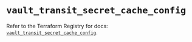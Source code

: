# `vault_transit_secret_cache_config`

Refer to the Terraform Registry for docs: [`vault_transit_secret_cache_config`](https://registry.terraform.io/providers/hashicorp/vault/4.5.0/docs/resources/transit_secret_cache_config).
